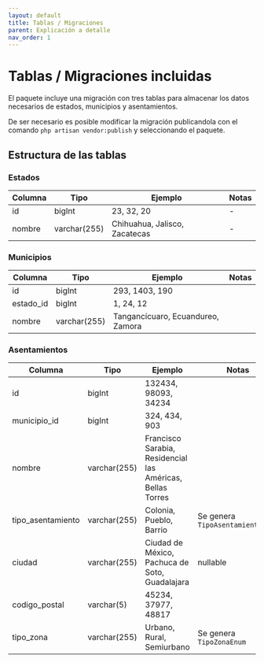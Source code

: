 ```yaml
---
layout: default
title: Tablas / Migraciones
parent: Explicación a detalle
nav_order: 1
---
```

# Tablas / Migraciones incluidas

El paquete incluye una migración con tres tablas para almacenar los datos necesarios de estados,
municipios y asentamientos.

De ser necesario es posible modificar la migración publicandola con el comando `php artisan vendor:publish` y
seleccionando el paquete.

## Estructura de las tablas

### Estados

|Columna|Tipo        |Ejemplo                      |Notas|
|-------|------------|-----------------------------|-----|
|id     |bigInt      |23, 32, 20                   |-    |
|nombre |varchar(255)|Chihuahua, Jalisco, Zacatecas|-    |

### Municipios

|Columna  |Tipo        |Ejemplo                          |Notas|
|---------|------------|---------------------------------|-----|
|id       |bigInt      |293, 1403, 190                   |     |
|estado_id|bigInt      |1, 24, 12                        |     |
|nombre   |varchar(255)|Tangancícuaro, Ecuandureo, Zamora|     |

### Asentamientos

|Columna          |Tipo        |Ejemplo                                                   |Notas                           |
|-----------------|------------|----------------------------------------------------------|--------------------------------|
|id               |bigInt      |132434, 98093, 34234                                      |                                |
|municipio_id     |bigInt      |324, 434, 903                                             |                                |
|nombre           |varchar(255)|Francisco Sarabia, Residencial las Américas, Bellas Torres|                                |
|tipo_asentamiento|varchar(255)|Colonia, Pueblo, Barrio                                   |Se genera `TipoAsentamientoEnum`|
|ciudad           |varchar(255)|Ciudad de México, Pachuca de Soto, Guadalajara            |nullable                        |
|codigo_postal    |varchar(5)  |45234, 37977, 48817                                       |                                |
|tipo_zona        |varchar(255)|Urbano, Rural, Semiurbano                                 |Se genera `TipoZonaEnum`        |
